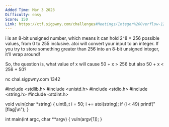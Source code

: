 ```yaml
---
Added Time: Mar 3 2023
Difficulty: easy
Score: 150
Link: https://ctf.sigpwny.com/challenges#Meetings/Integer%20Overflow-128
---
```

i is an 8-bit unsigned number, which means it can hold 2^8 = 256 possible values, from 0 to 255 inclusive. atoi will convert your input to an integer. If you try to store something greater than 256 into an 8-bit unsigned integer, it'll wrap around!

So, the question is, what value of x will cause 50 + x > 256 but also 50 + x < 256 + 50?

nc chal.sigpwny.com 1342

#include <stdlib.h>
#include <unistd.h>
#include <stdio.h>
#include <string.h>
#include <stdint.h>

void vuln(char *string)
{
  uint8_t i = 50;
  i += atoi(string);
  if (i < 49)
  printf("[flag]\n");
}

int main(int argc, char **argv)
{
  vuln(argv[1]);
}
